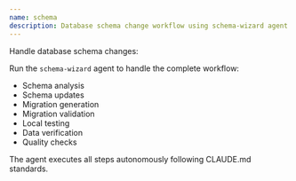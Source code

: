 ```yaml
---
name: schema
description: Database schema change workflow using schema-wizard agent
---
```


Handle database schema changes:

Run the `schema-wizard` agent to handle the complete workflow:
- Schema analysis
- Schema updates
- Migration generation
- Migration validation
- Local testing
- Data verification
- Quality checks

The agent executes all steps autonomously following CLAUDE.md standards.

